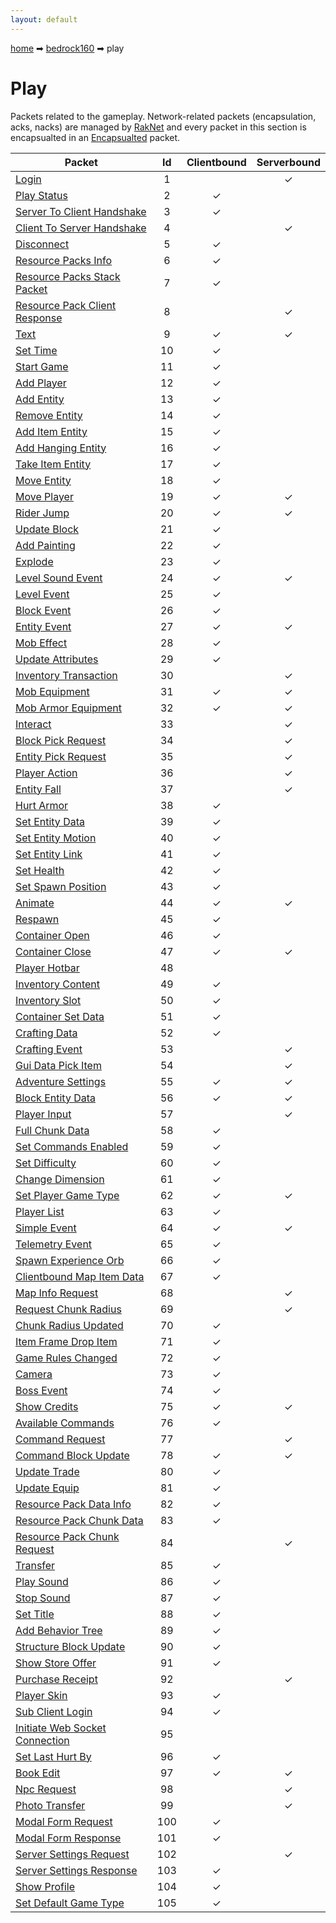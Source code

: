 ```yaml
---
layout: default
---
```


[home](/) ➡ [bedrock160](/protocol/bedrock160) ➡ play

# Play

Packets related to the gameplay. Network-related packets (encapsulation, acks, nacks) are managed by [RakNet](../raknet/8.html) and every packet in this section is encapsualted in an [Encapsualted](../raknet/8.html#control_encapsulated) packet.

Packet | Id | Clientbound | Serverbound
---|:---:|:---:|:---:
[Login](playlogin) | 1 |   | ✓
[Play Status](playplay-status) | 2 | ✓ |  
[Server To Client Handshake](playserver-to-client-handshake) | 3 | ✓ |  
[Client To Server Handshake](playclient-to-server-handshake) | 4 |   | ✓
[Disconnect](playdisconnect) | 5 | ✓ |  
[Resource Packs Info](playresource-packs-info) | 6 | ✓ |  
[Resource Packs Stack Packet](playresource-packs-stack-packet) | 7 | ✓ |  
[Resource Pack Client Response](playresource-pack-client-response) | 8 |   | ✓
[Text](playtext) | 9 | ✓ | ✓
[Set Time](playset-time) | 10 | ✓ |  
[Start Game](playstart-game) | 11 | ✓ |  
[Add Player](playadd-player) | 12 | ✓ |  
[Add Entity](playadd-entity) | 13 | ✓ |  
[Remove Entity](playremove-entity) | 14 | ✓ |  
[Add Item Entity](playadd-item-entity) | 15 | ✓ |  
[Add Hanging Entity](playadd-hanging-entity) | 16 | ✓ |  
[Take Item Entity](playtake-item-entity) | 17 | ✓ |  
[Move Entity](playmove-entity) | 18 | ✓ |  
[Move Player](playmove-player) | 19 | ✓ | ✓
[Rider Jump](playrider-jump) | 20 | ✓ | ✓
[Update Block](playupdate-block) | 21 | ✓ |  
[Add Painting](playadd-painting) | 22 | ✓ |  
[Explode](playexplode) | 23 | ✓ |  
[Level Sound Event](playlevel-sound-event) | 24 | ✓ | ✓
[Level Event](playlevel-event) | 25 | ✓ |  
[Block Event](playblock-event) | 26 | ✓ |  
[Entity Event](playentity-event) | 27 | ✓ | ✓
[Mob Effect](playmob-effect) | 28 | ✓ |  
[Update Attributes](playupdate-attributes) | 29 | ✓ |  
[Inventory Transaction](playinventory-transaction) | 30 |   | ✓
[Mob Equipment](playmob-equipment) | 31 | ✓ | ✓
[Mob Armor Equipment](playmob-armor-equipment) | 32 | ✓ | ✓
[Interact](playinteract) | 33 |   | ✓
[Block Pick Request](playblock-pick-request) | 34 |   | ✓
[Entity Pick Request](playentity-pick-request) | 35 |   | ✓
[Player Action](playplayer-action) | 36 |   | ✓
[Entity Fall](playentity-fall) | 37 |   | ✓
[Hurt Armor](playhurt-armor) | 38 | ✓ |  
[Set Entity Data](playset-entity-data) | 39 | ✓ |  
[Set Entity Motion](playset-entity-motion) | 40 | ✓ |  
[Set Entity Link](playset-entity-link) | 41 | ✓ |  
[Set Health](playset-health) | 42 | ✓ |  
[Set Spawn Position](playset-spawn-position) | 43 | ✓ |  
[Animate](playanimate) | 44 | ✓ | ✓
[Respawn](playrespawn) | 45 | ✓ |  
[Container Open](playcontainer-open) | 46 | ✓ |  
[Container Close](playcontainer-close) | 47 | ✓ | ✓
[Player Hotbar](playplayer-hotbar) | 48 |   |  
[Inventory Content](playinventory-content) | 49 | ✓ |  
[Inventory Slot](playinventory-slot) | 50 | ✓ |  
[Container Set Data](playcontainer-set-data) | 51 | ✓ |  
[Crafting Data](playcrafting-data) | 52 | ✓ |  
[Crafting Event](playcrafting-event) | 53 |   | ✓
[Gui Data Pick Item](playgui-data-pick-item) | 54 |   | ✓
[Adventure Settings](playadventure-settings) | 55 | ✓ | ✓
[Block Entity Data](playblock-entity-data) | 56 | ✓ | ✓
[Player Input](playplayer-input) | 57 |   | ✓
[Full Chunk Data](playfull-chunk-data) | 58 | ✓ |  
[Set Commands Enabled](playset-commands-enabled) | 59 | ✓ |  
[Set Difficulty](playset-difficulty) | 60 | ✓ |  
[Change Dimension](playchange-dimension) | 61 | ✓ |  
[Set Player Game Type](playset-player-game-type) | 62 | ✓ | ✓
[Player List](playplayer-list) | 63 | ✓ |  
[Simple Event](playsimple-event) | 64 | ✓ | ✓
[Telemetry Event](playtelemetry-event) | 65 | ✓ |  
[Spawn Experience Orb](playspawn-experience-orb) | 66 | ✓ |  
[Clientbound Map Item Data](playclientbound-map-item-data) | 67 | ✓ |  
[Map Info Request](playmap-info-request) | 68 |   | ✓
[Request Chunk Radius](playrequest-chunk-radius) | 69 |   | ✓
[Chunk Radius Updated](playchunk-radius-updated) | 70 | ✓ |  
[Item Frame Drop Item](playitem-frame-drop-item) | 71 | ✓ |  
[Game Rules Changed](playgame-rules-changed) | 72 | ✓ |  
[Camera](playcamera) | 73 | ✓ |  
[Boss Event](playboss-event) | 74 | ✓ |  
[Show Credits](playshow-credits) | 75 | ✓ | ✓
[Available Commands](playavailable-commands) | 76 | ✓ |  
[Command Request](playcommand-request) | 77 |   | ✓
[Command Block Update](playcommand-block-update) | 78 | ✓ | ✓
[Update Trade](playupdate-trade) | 80 | ✓ |  
[Update Equip](playupdate-equip) | 81 | ✓ |  
[Resource Pack Data Info](playresource-pack-data-info) | 82 | ✓ |  
[Resource Pack Chunk Data](playresource-pack-chunk-data) | 83 | ✓ |  
[Resource Pack Chunk Request](playresource-pack-chunk-request) | 84 |   | ✓
[Transfer](playtransfer) | 85 | ✓ |  
[Play Sound](playplay-sound) | 86 | ✓ |  
[Stop Sound](playstop-sound) | 87 | ✓ |  
[Set Title](playset-title) | 88 | ✓ |  
[Add Behavior Tree](playadd-behavior-tree) | 89 | ✓ |  
[Structure Block Update](playstructure-block-update) | 90 | ✓ |  
[Show Store Offer](playshow-store-offer) | 91 | ✓ |  
[Purchase Receipt](playpurchase-receipt) | 92 |   | ✓
[Player Skin](playplayer-skin) | 93 | ✓ |  
[Sub Client Login](playsub-client-login) | 94 | ✓ |  
[Initiate Web Socket Connection](playinitiate-web-socket-connection) | 95 |   |  
[Set Last Hurt By](playset-last-hurt-by) | 96 | ✓ |  
[Book Edit](playbook-edit) | 97 | ✓ | ✓
[Npc Request](playnpc-request) | 98 |   | ✓
[Photo Transfer](playphoto-transfer) | 99 |   | ✓
[Modal Form Request](playmodal-form-request) | 100 | ✓ |  
[Modal Form Response](playmodal-form-response) | 101 | ✓ |  
[Server Settings Request](playserver-settings-request) | 102 |   | ✓
[Server Settings Response](playserver-settings-response) | 103 | ✓ |  
[Show Profile](playshow-profile) | 104 | ✓ |  
[Set Default Game Type](playset-default-game-type) | 105 | ✓ |  

